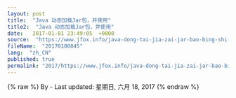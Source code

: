 ```yaml
---
layout: post
title:  "Java 动态加载Jar包，并使用"
title2:  "Java 动态加载Jar包，并使用"
date:   2017-01-01 23:49:05  +0800
source:  "https://www.jfox.info/java-dong-tai-jia-zai-jar-bao-bing-shi-yong.html"
fileName:  "20170100845"
lang:  "zh_CN"
published: true
permalink: "2017/https://www.jfox.info/java-dong-tai-jia-zai-jar-bao-bing-shi-yong.html"
---
```

{% raw %}
By  - Last updated: 星期日, 六月 18, 2017
{% endraw %}